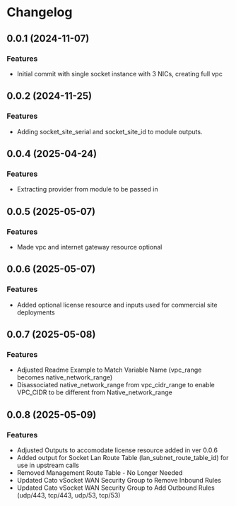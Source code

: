 # Changelog

## 0.0.1 (2024-11-07)

### Features
- Initial commit with single socket instance with 3 NICs, creating full vpc

## 0.0.2 (2024-11-25)

### Features
- Adding socket_site_serial and socket_site_id to module outputs.

## 0.0.4 (2025-04-24)

### Features
- Extracting provider from module to be passed in


## 0.0.5 (2025-05-07)

### Features
- Made vpc and internet gateway resource optional

## 0.0.6 (2025-05-07)

### Features
- Added optional license resource and inputs used for commercial site deployments

## 0.0.7 (2025-05-08)

### Features
- Adjusted Readme Example to Match Variable Name (vpc_range becomes native_network_range)
- Disassociated native_network_range from vpc_cidr_range to enable VPC_CIDR to be different from Native_network_range

## 0.0.8 (2025-05-09)

### Features
- Adjusted Outputs to accomodate license resource added in ver 0.0.6
- Added output for Socket Lan Route Table (lan_subnet_route_table_id) for use in upstream calls
- Removed Management Route Table - No Longer Needed 
- Updated Cato vSocket WAN Security Group to Remove Inbound Rules 
- Updated Cato vSocket WAN Security Group to Add Outbound Rules (udp/443, tcp/443, udp/53, tcp/53)